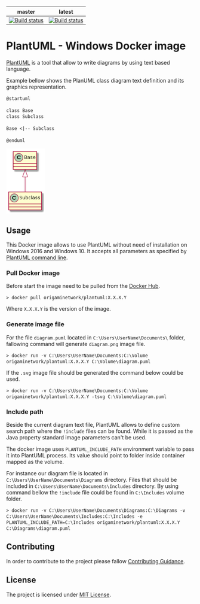 
| master | latest |
| :--: | :--: |
| [![Build status](https://ci.appveyor.com/api/projects/status/ekvnf486e8wdk4hh/branch/master?svg=true)](https://ci.appveyor.com/project/BartDubois/docker-plantuml/branch/master) | [![Build status](https://ci.appveyor.com/api/projects/status/ekvnf486e8wdk4hh?svg=true)](https://ci.appveyor.com/project/BartDubois/docker-plantuml) |


PlantUML - Windows Docker image
==

[PlantUML](http://plantuml.com/) is a tool that allow to write diagrams by using text based language.

Example bellow shows the PlanUML class diagram text definition and its graphics representation.

```
@startuml

class Base
class Subclass

Base <|-- Subclass

@enduml
```

![Example class diagram](README.example.png)


## Usage

This Docker image allows to use PlantUML without need of installation on Windows 2016 and Windows 10.
It accepts all parameters as specified by [PlantUML command line](http://plantuml.com/command-line).


### Pull Docker image

Before start the image need to be pulled from the [Docker Hub](https://hub.docker.com/r/origaminetwork/plantuml/).

```console
> docker pull origaminetwork/plantuml:X.X.X.Y
```

Where `X.X.X.Y` is the version of the image.

### Generate image file

For the file `diagram.puml` located in `C:\Users\UserName\Documents\` folder, fallowing command will generate `diagram.png` image file.

```console
> docker run -v C:\Users\UserName\Documents:C:\Volume origaminetwork/plantuml:X.X.X.Y C:\Volume\diagram.puml
```

If the `.svg` image file should be generated the command below could be used.

```console
> docker run -v C:\Users\UserName\Documents:C:\Volume origaminetwork/plantuml:X.X.X.Y -tsvg C:\Volume\diagram.puml
```

### Include path

Beside the current diagram text file, PlantUML allows to define custom search path where the `!include` files can be found.
While it is passed as the Java property standard image parameters can't be used.

The docker image uses `PLANTUML_INCLUDE_PATH` environment variable to pass it into PlantUML process.
Its value should point to folder inside container mapped as the volume.

For instance our diagram file is located in `C:\Users\UserName\Documents\Diagrams` directory. Files that should be included in `C:\Users\UserName\Documents\Includes` directory. By using command bellow the `!include` file could be found in `C:\Includes` volume folder.

```
> docker run -v C:\Users\UserName\Documents\Diagrams:C:\Diagrams -v C:\Users\UserName\Documents\Includes:C:\Includes -e PLANTUML_INCLUDE_PATH=C:\Includes origaminetwork/plantuml:X.X.X.Y C:\Diagrams\diagram.puml
```


## Contributing

In order to contribute to the project please fallow [Contributing Guidance](CONTRIBUTING.md).


## License

The project is licensed under [MIT License](LICENSE).
